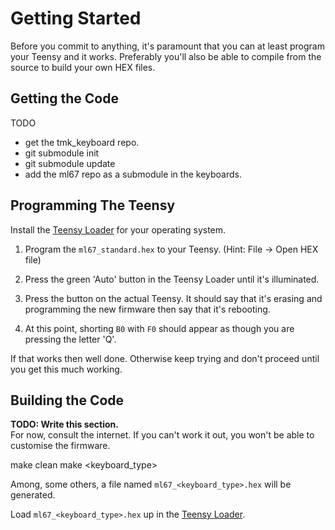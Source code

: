# Getting Started

Before you commit to anything, it's paramount that you can at least program your Teensy and it works. Preferably you'll also be able to compile from the source to build your own HEX files.


## Getting the Code

TODO

- get the tmk_keyboard repo.
- git submodule init
- git submodule update
- add the ml67 repo as a submodule in the keyboards.


## Programming The Teensy

Install the [Teensy Loader](https://www.pjrc.com/teensy/loader.html) for your operating system.

1. Program the `ml67_standard.hex` to your Teensy. (Hint: File -> Open HEX file)

2. Press the green 'Auto' button in the Teensy Loader until it's illuminated.

3. Press the button on the actual Teensy. It should say that it's erasing and programming the new firmware then say that it's rebooting.
4. At this point, shorting `B0` with `F0` should appear as though you are pressing the letter 'Q'.

If that works then well done. Otherwise keep trying and don't proceed until you get this much working.


## Building the Code

**TODO: Write this section.**  
For now, consult the internet. If you can't work it out, you won't be able to customise the firmware.

make clean
make <keyboard_type>

Among, some others, a file named `ml67_<keyboard_type>.hex` will be generated.

Load `ml67_<keyboard_type>.hex` up in the [Teensy Loader]().


